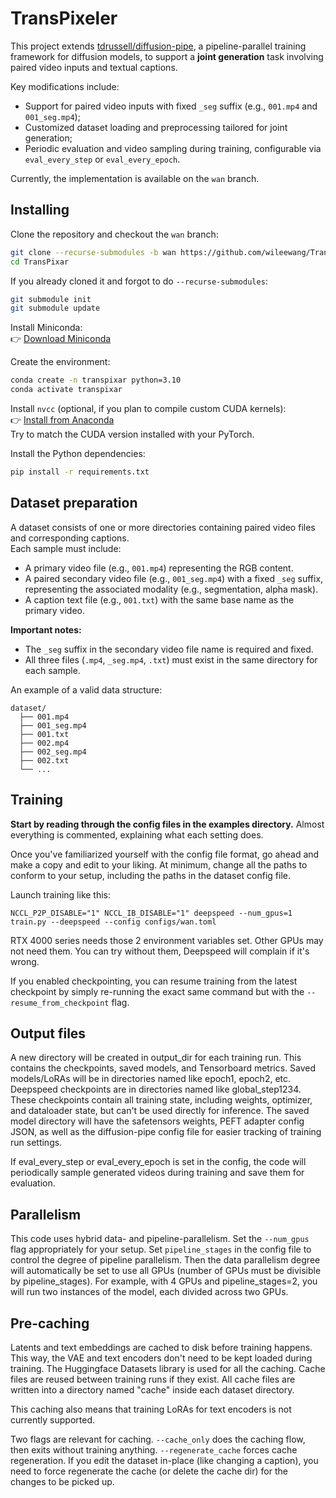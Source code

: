 # TransPixeler

This project extends [tdrussell/diffusion-pipe](https://github.com/tdrussell/diffusion-pipe), a pipeline-parallel training framework for diffusion models, to support a **joint generation** task involving paired video inputs and textual captions.

Key modifications include:

- Support for paired video inputs with fixed `_seg` suffix (e.g., `001.mp4` and `001_seg.mp4`);
- Customized dataset loading and preprocessing tailored for joint generation;
- Periodic evaluation and video sampling during training, configurable via `eval_every_step` or `eval_every_epoch`.

Currently, the implementation is available on the `wan` branch.



## Installing

Clone the repository and checkout the `wan` branch:

```bash
git clone --recurse-submodules -b wan https://github.com/wileewang/TransPixar.git
cd TransPixar
```

If you already cloned it and forgot to do `--recurse-submodules`:

```bash
git submodule init
git submodule update
```

Install Miniconda:  
👉 [Download Miniconda](https://docs.anaconda.com/miniconda/)

Create the environment:

```bash
conda create -n transpixar python=3.10
conda activate transpixar
```

Install `nvcc` (optional, if you plan to compile custom CUDA kernels):  
👉 [Install from Anaconda](https://anaconda.org/nvidia/cuda-nvcc)  
Try to match the CUDA version installed with your PyTorch.

Install the Python dependencies:

```bash
pip install -r requirements.txt
```


## Dataset preparation

A dataset consists of one or more directories containing paired video files and corresponding captions.  
Each sample must include:

- A primary video file (e.g., `001.mp4`) representing the RGB content.
- A paired secondary video file (e.g., `001_seg.mp4`) with a fixed `_seg` suffix, representing the associated modality (e.g., segmentation, alpha mask).
- A caption text file (e.g., `001.txt`) with the same base name as the primary video.

**Important notes:**

- The `_seg` suffix in the secondary video file name is required and fixed.
- All three files (`.mp4`, `_seg.mp4`, `.txt`) must exist in the same directory for each sample.

An example of a valid data structure:

```
dataset/
  ├── 001.mp4
  ├── 001_seg.mp4
  ├── 001.txt
  ├── 002.mp4
  ├── 002_seg.mp4
  ├── 002.txt
  └── ...
```


## Training
**Start by reading through the config files in the examples directory.** Almost everything is commented, explaining what each setting does.

Once you've familiarized yourself with the config file format, go ahead and make a copy and edit to your liking. At minimum, change all the paths to conform to your setup, including the paths in the dataset config file.

Launch training like this:
```
NCCL_P2P_DISABLE="1" NCCL_IB_DISABLE="1" deepspeed --num_gpus=1 train.py --deepspeed --config configs/wan.toml
```
RTX 4000 series needs those 2 environment variables set. Other GPUs may not need them. You can try without them, Deepspeed will complain if it's wrong.

If you enabled checkpointing, you can resume training from the latest checkpoint by simply re-running the exact same command but with the ```--resume_from_checkpoint``` flag.

## Output files
A new directory will be created in output_dir for each training run. This contains the checkpoints, saved models, and Tensorboard metrics. Saved models/LoRAs will be in directories named like epoch1, epoch2, etc. Deepspeed checkpoints are in directories named like global_step1234. These checkpoints contain all training state, including weights, optimizer, and dataloader state, but can't be used directly for inference. The saved model directory will have the safetensors weights, PEFT adapter config JSON, as well as the diffusion-pipe config file for easier tracking of training run settings.

If eval_every_step or eval_every_epoch is set in the config, the code will periodically sample generated videos during training and save them for evaluation.

## Parallelism
This code uses hybrid data- and pipeline-parallelism. Set the ```--num_gpus``` flag appropriately for your setup. Set ```pipeline_stages``` in the config file to control the degree of pipeline parallelism. Then the data parallelism degree will automatically be set to use all GPUs (number of GPUs must be divisible by pipeline_stages). For example, with 4 GPUs and pipeline_stages=2, you will run two instances of the model, each divided across two GPUs.

## Pre-caching
Latents and text embeddings are cached to disk before training happens. This way, the VAE and text encoders don't need to be kept loaded during training. The Huggingface Datasets library is used for all the caching. Cache files are reused between training runs if they exist. All cache files are written into a directory named "cache" inside each dataset directory.

This caching also means that training LoRAs for text encoders is not currently supported.

Two flags are relevant for caching. ```--cache_only``` does the caching flow, then exits without training anything. ```--regenerate_cache``` forces cache regeneration. If you edit the dataset in-place (like changing a caption), you need to force regenerate the cache (or delete the cache dir) for the changes to be picked up.

<!-- ## Extra
You can check out my [qlora-pipe](https://github.com/tdrussell/qlora-pipe) project, which is basically the same thing as this but for LLMs. -->
